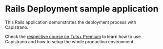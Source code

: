 # Rails Deployment sample application

This Rails application demonstrates the deployment process with Capistrano.

Check the [respective course on Tuts+
Premium](http://tutsplus.com/course/ruby-deployment-techniques) to learn how to
use Capistrano and how to setup the whole production environment.
